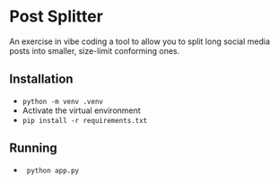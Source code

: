 # Post Splitter

An exercise in vibe coding a tool to allow you to split long social media posts into smaller, size-limit conforming ones.

## Installation

* `python -m venv .venv`
* Activate the virtual environment
* `pip install -r requirements.txt`

## Running

* ` python app.py`




